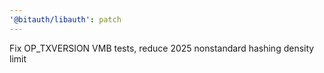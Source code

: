 ```yaml
---
'@bitauth/libauth': patch
---
```


Fix OP_TXVERSION VMB tests, reduce 2025 nonstandard hashing density limit
